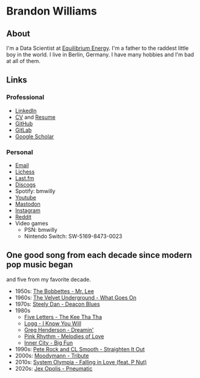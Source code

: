 # Brandon Williams

## About

I'm a Data Scientist at [Equilibrium Energy](https://www.equilibriumenergy.com/). I'm a father to the raddest little boy in the world. I live in Berlin, Germany. I have many hobbies and I'm bad at all of them.

## Links

### Professional

* [LinkedIn](https://www.linkedin.com/in/brandonwilliams9/)
* [CV](https://gitlab.com/bmwilly/resume/-/blob/master/BrandonWilliamsCV.pdf) and [Resume](https://gitlab.com/bmwilly/resume/-/blob/master/BrandonWilliamsResume.pdf)
* [GitHub](https://github.com/bmwilly)
* [GitLab](https://gitlab.com/bmwilly)
* [Google Scholar](https://scholar.google.com/citations?user=sE1Y-VAAAAAJ&hl=en)

### Personal

* [Email](mailto:bwilliams9@pm.me)
* [Lichess](https://lichess.org/@/bmwilly)
* [Last.fm](https://www.last.fm/user/bmwilly)
* [Discogs](https://www.discogs.com/user/bmwilly9)
* Spotify: bmwilly
* [Youtube](https://www.youtube.com/@bmwilly/featured)
* [Mastodon](https://mastodon.social/@bmwilly)
* [Instagram](https://www.instagram.com/bmwilly9/)
* [Reddit](https://www.reddit.com/user/bmwilly)
* Video games
  * PSN: bmwilly
  * Nintendo Switch: SW-5169-8473-0023

## One good song from each decade since modern pop music began

and five from my favorite decade.

* 1950s: [The Bobbettes - Mr. Lee](https://youtu.be/XoT_7lOS-vg)
* 1960s: [The Velvet Underground - What Goes On](https://youtu.be/AC7xbqmlluo)
* 1970s: [Steely Dan - Deacon Blues](https://youtu.be/ICK6e9WK2A8)
* 1980s
  * [Five Letters - The Kee Tha Tha](https://youtu.be/xC7cH-QeLvQ)
  * [Logg - I Know You Will](https://youtu.be/uUSvFx06Iic)
  * [Greg Henderson - Dreamin'](https://youtu.be/YvC5IEvXNgI)
  * [Pink Rhythm - Melodies of Love](https://youtu.be/-3QHpUVjuK4)
  * [Inner City - Big Fun](https://youtu.be/Gr-zG-IXDyo)
* 1990s: [Pete Rock and CL Smooth - Straighten It Out](https://youtu.be/xhDb8LoScpI)
* 2000s: [Moodymann - Tribute](https://youtu.be/qlLvEMN3hPQ)
* 2010s: [System Olympia - Falling in Love (feat. P Nut)](https://youtu.be/L70h1HLBHq4)
* 2020s: [Jex Opolis - Pneumatic](https://youtu.be/COGUrQnZfOs)
